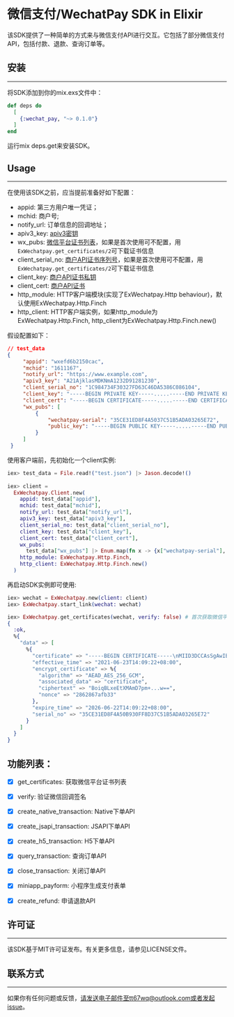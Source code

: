 <!-- MDOC !-->
# 微信支付/WechatPay SDK in Elixir
该SDK提供了一种简单的方式来与微信支付API进行交互。它包括了部分微信支付API，包括付款、退款、查询订单等。

## 安装
---
将SDK添加到你的mix.exs文件中：

```Elixir
def deps do
  [
    {:wechat_pay, "~> 0.1.0"}
  ]
end
```

运行mix deps.get来安装SDK。


## Usage
---
在使用该SDK之前，应当提前准备好如下配置：

- appid: 第三方用户唯一凭证；
- mchid: 商户号;
- notify_url: 订单信息的回调地址；
- apiv3_key: [apiv3密钥](https://pay.weixin.qq.com/wiki/doc/apiv3/wechatpay/wechatpay3_2.shtml)
- wx_pubs: [微信平台证书列表](https://pay.weixin.qq.com/wiki/doc/apiv3/apis/wechatpay5_1.shtml)，如果是首次使用可不配置，用`ExWechatpay.get_certificates/2`可下载证书信息
- client_serial_no: [商户API证书序列号](https://pay.weixin.qq.com/wiki/doc/apiv3/wechatpay/wechatpay7_0.shtml)，如果是首次使用可不配置，用`ExWechatpay.get_certificates/2`可下载证书信息
- client_key: [商户API证书私钥](https://pay.weixin.qq.com/wiki/doc/apiv3/wechatpay/wechatpay7_0.shtml)
- client_cert: [商户API证书](https://pay.weixin.qq.com/wiki/doc/apiv3/wechatpay/wechatpay7_0.shtml)
- http_module: HTTP客户端模块(实现了ExWechatpay.Http behaviour)，默认使用ExWechatpay.Http.Finch
- http_client: HTTP客户端实例，如果http_module为ExWechatpay.Http.Finch, http_client为ExWechatpay.Http.Finch.new()


假设配置如下：
```json
// test_data
{
     "appid": "wxefd6b2150cac",
     "mchid": "1611167",
     "notify_url": "https://www.example.com",
     "apiv3_key": "A21AjklasMDKNmA1232D91281230",
     "client_serial_no": "1C984734F30327FD63C46DA5386C086104",
     "client_key": "-----BEGIN PRIVATE KEY-----.....-----END PRIVATE KEY-----\n",
     "client_cert": "-----BEGIN CERTIFICATE-----.....-----END CERTIFICATE-----\n",
     "wx_pubs": [
         {
             "wechatpay-serial": "35CE31ED8F4A5037C51B5ADA03265E72",
             "public_key": "-----BEGIN PUBLIC KEY-----.....-----END PUBLIC KEY-----\n"
         }
     ]
 }
```

使用客户端前，先初始化一个client实例:

```Elixir
iex> test_data = File.read!("test.json") |> Jason.decode!()
     
iex> client =
  ExWechatpay.Client.new(
    appid: test_data["appid"],
    mchid: test_data["mchid"],
    notify_url: test_data["notify_url"],
    apiv3_key: test_data["apiv3_key"],
    client_serial_no: test_data["client_serial_no"],
    client_key: test_data["client_key"],
    client_cert: test_data["client_cert"],
    wx_pubs:
      test_data["wx_pubs"] |> Enum.map(fn x -> {x["wechatpay-serial"], x["public_key"]} end),
    http_module: ExWechatpay.Http.Finch,
    http_client: ExWechatpay.Http.Finch.new()
  )
```

再启动SDK实例即可使用:

```Elixir
iex> wechat = ExWechatpay.new(client: client)
iex> ExWechatpay.start_link(wechat: wechat)

iex> ExWechatpay.get_certificates(wechat, verify: false) # 首次获取微信平台证书列表时可设置不验证
{
  :ok,
  %{
    "data" => [
      %{
        "certificate" => "-----BEGIN CERTIFICATE-----\nMIID3DCCAsSgAwIBAgIUNc4x7Y9KULkw...\n-----END CERTIFICATE-----",
        "effective_time" => "2021-06-23T14:09:22+08:00",
        "encrypt_certificate" => %{
          "algorithm" => "AEAD_AES_256_GCM",
          "associated_data" => "certificate",
          "ciphertext" => "BoiqBLxeEtXMAmD7pm+...w==",
          "nonce" => "2862867afb33"
        },
        "expire_time" => "2026-06-22T14:09:22+08:00",
        "serial_no" => "35CE31ED8F4A50B930FF8D37C51B5ADA03265E72"
      }
    ]
  }
}
```

## 功能列表：

- [x] get_certificates: 获取微信平台证书列表
- [x] verify: 验证微信回调签名
- [x] create_native_transaction: Native下单API
- [x] create_jsapi_transaction: JSAPI下单API
- [x] create_h5_transaction: H5下单API
- [x] query_transaction: 查询订单API
- [x] close_transaction: 关闭订单API
- [x] miniapp_payform: 小程序生成支付表单
- [x] create_refund: 申请退款API



## 许可证
---
该SDK基于MIT许可证发布。有关更多信息，请参见LICENSE文件。


## 联系方式
---
如果你有任何问题或反馈，请发送电子邮件至tt67wq@outlook.com或者发起issue。




